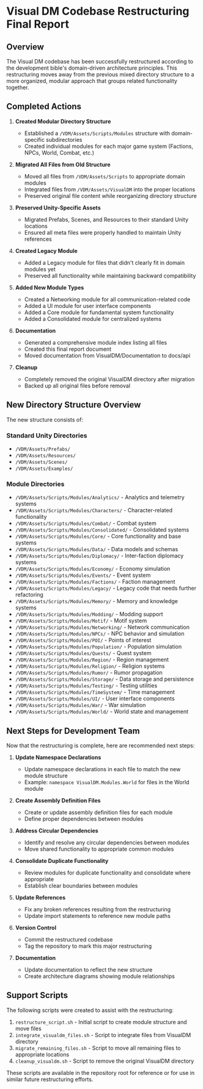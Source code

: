 # Visual DM Codebase Restructuring Final Report

## Overview

The Visual DM codebase has been successfully restructured according to the development bible's domain-driven architecture principles. This restructuring moves away from the previous mixed directory structure to a more organized, modular approach that groups related functionality together.

## Completed Actions

1. **Created Modular Directory Structure**
   - Established a `/VDM/Assets/Scripts/Modules` structure with domain-specific subdirectories
   - Created individual modules for each major game system (Factions, NPCs, World, Combat, etc.)

2. **Migrated All Files from Old Structure**
   - Moved all files from `/VDM/Assets/Scripts` to appropriate domain modules
   - Integrated files from `/VDM/Assets/VisualDM` into the proper locations
   - Preserved original file content while reorganizing directory structure

3. **Preserved Unity-Specific Assets**
   - Migrated Prefabs, Scenes, and Resources to their standard Unity locations
   - Ensured all meta files were properly handled to maintain Unity references

4. **Created Legacy Module**
   - Added a Legacy module for files that didn't clearly fit in domain modules yet
   - Preserved all functionality while maintaining backward compatibility

5. **Added New Module Types**
   - Created a Networking module for all communication-related code
   - Added a UI module for user interface components
   - Added a Core module for fundamental system functionality
   - Added a Consolidated module for centralized systems

6. **Documentation**
   - Generated a comprehensive module index listing all files
   - Created this final report document
   - Moved documentation from VisualDM/Documentation to docs/api

7. **Cleanup**
   - Completely removed the original VisualDM directory after migration
   - Backed up all original files before removal

## New Directory Structure Overview

The new structure consists of:

### Standard Unity Directories
- `/VDM/Assets/Prefabs/`
- `/VDM/Assets/Resources/`
- `/VDM/Assets/Scenes/`
- `/VDM/Assets/Examples/`

### Module Directories
- `/VDM/Assets/Scripts/Modules/Analytics/` - Analytics and telemetry systems
- `/VDM/Assets/Scripts/Modules/Characters/` - Character-related functionality
- `/VDM/Assets/Scripts/Modules/Combat/` - Combat system
- `/VDM/Assets/Scripts/Modules/Consolidated/` - Consolidated systems
- `/VDM/Assets/Scripts/Modules/Core/` - Core functionality and base systems
- `/VDM/Assets/Scripts/Modules/Data/` - Data models and schemas
- `/VDM/Assets/Scripts/Modules/Diplomacy/` - Inter-faction diplomacy systems
- `/VDM/Assets/Scripts/Modules/Economy/` - Economy simulation
- `/VDM/Assets/Scripts/Modules/Events/` - Event system
- `/VDM/Assets/Scripts/Modules/Factions/` - Faction management
- `/VDM/Assets/Scripts/Modules/Legacy/` - Legacy code that needs further refactoring
- `/VDM/Assets/Scripts/Modules/Memory/` - Memory and knowledge systems
- `/VDM/Assets/Scripts/Modules/Modding/` - Modding support
- `/VDM/Assets/Scripts/Modules/Motif/` - Motif system
- `/VDM/Assets/Scripts/Modules/Networking/` - Network communication
- `/VDM/Assets/Scripts/Modules/NPCs/` - NPC behavior and simulation
- `/VDM/Assets/Scripts/Modules/POI/` - Points of interest
- `/VDM/Assets/Scripts/Modules/Population/` - Population simulation
- `/VDM/Assets/Scripts/Modules/Quests/` - Quest system
- `/VDM/Assets/Scripts/Modules/Region/` - Region management
- `/VDM/Assets/Scripts/Modules/Religion/` - Religion systems
- `/VDM/Assets/Scripts/Modules/Rumor/` - Rumor propagation
- `/VDM/Assets/Scripts/Modules/Storage/` - Data storage and persistence
- `/VDM/Assets/Scripts/Modules/Testing/` - Testing utilities
- `/VDM/Assets/Scripts/Modules/TimeSystem/` - Time management
- `/VDM/Assets/Scripts/Modules/UI/` - User interface components
- `/VDM/Assets/Scripts/Modules/War/` - War simulation
- `/VDM/Assets/Scripts/Modules/World/` - World state and management

## Next Steps for Development Team

Now that the restructuring is complete, here are recommended next steps:

1. **Update Namespace Declarations**
   - Update namespace declarations in each file to match the new module structure
   - Example: `namespace VisualDM.Modules.World` for files in the World module

2. **Create Assembly Definition Files**
   - Create or update assembly definition files for each module
   - Define proper dependencies between modules

3. **Address Circular Dependencies**
   - Identify and resolve any circular dependencies between modules
   - Move shared functionality to appropriate common modules

4. **Consolidate Duplicate Functionality**
   - Review modules for duplicate functionality and consolidate where appropriate
   - Establish clear boundaries between modules

5. **Update References**
   - Fix any broken references resulting from the restructuring
   - Update import statements to reference new module paths

6. **Version Control**
   - Commit the restructured codebase
   - Tag the repository to mark this major restructuring

7. **Documentation**
   - Update documentation to reflect the new structure
   - Create architecture diagrams showing module relationships

## Support Scripts

The following scripts were created to assist with the restructuring:

1. `restructure_script.sh` - Initial script to create module structure and move files
2. `integrate_visualdm_files.sh` - Script to integrate files from VisualDM directory
3. `migrate_remaining_files.sh` - Script to move all remaining files to appropriate locations
4. `cleanup_visualdm.sh` - Script to remove the original VisualDM directory

These scripts are available in the repository root for reference or for use in similar future restructuring efforts. 